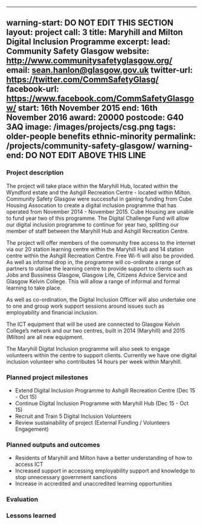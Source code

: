 
---
warning-start: DO NOT EDIT THIS SECTION
layout: project
call: 3
title: Maryhill and Milton Digital Inclusion Programme
excerpt:
lead: Community Safety Glasgow
website: http://www.communitysafetyglasgow.org/
email: sean.hanlon@glasgow.gov.uk
twitter-url: https://twitter.com/CommSafetyGlasg/
facebook-url: https://www.facebook.com/CommSafetyGlasgow/
start: 16th November 2015
end: 16th November 2016
award: 20000
postcode: G40 3AQ
image: /images/projects/csg.png
tags: older-people benefits ethnic-minority
permalink: /projects/community-safety-glasgow/
warning-end: DO NOT EDIT ABOVE THIS LINE
---

### Project description

The project will take place within the Maryhill Hub, located within the Wyndford estate and the Ashgill Recreation Centre - located within Milton. Community Safety Glasgow were successful in gaining funding from Cube Housing Assocation to create a digital inclusion programme that has operated from November 2014 - November 2015. Cube Housing are unable to fund year two of this programme. The Digital Challenge Fund will allow our digital inclusion programme to continue for year two, splitting our member of staff between the Maryhill Hub and Ashgill Recreation Centre.

The project will offer members of the community free access to the internet via our 20 station learning centre within the Maryhill Hub and 14 station centre within the Ashgill Recreation Centre. Free Wi-fi will also be provided. As well as informal drop in, the programme will co-ordinate a range of partners to utalise the learning centre to provide support to clients such as Jobs and Bussiness Glasgow, Glasgow Life, Citizens Advice Service and Glasgow Kelvin College. This will allow a range of informal and formal learning to take place.

As well as co-ordination, the Digital Inclusion Officer will also undertake one to one and group work support sessions around issues such as employability and financial inclusion.

The ICT equipment that will be used are connected to Glasgow Kelvin College’s network and our two centres, built in 2014 (Maryhill) and 2015 (Milton) are all new equipment.

The Maryhill Digital Inclusion programme will also seek to engage volunteers within the centre to support clients. Currently we have one digital inclusion volunteer who contributes 14 hours per week within Maryhill.

### Planned project milestones

* Extend Digital Inclusion Programme to Ashgill Recreation Centre (Dec 15 - Oct 15)
* Continue Digital Inclusion Programme with Maryhill Hub (Dec 15 - Oct 15)
* Recruit and Train 5 Digital Inclusion Volunteers
* Review sustainability of project (External Funding / Volunteers Engagement)


### Planned outputs and outcomes

* Residents of Maryhill and Milton have a better understanding of how to access ICT
* Increased support in accessing employability support and knowledge to stop unnecessary government sanctions
* Increase in accredited and unaccredited learning opportunities


### Evaluation


### Lessons learned




